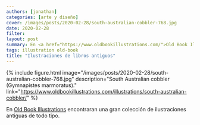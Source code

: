 ```yaml
---
authors: [jonathan]
categories: [arte y diseño]
cover: /images/posts/2020-02-28/south-australian-cobbler-768.jpg
date: 2020-02-28
filter:
layout: post
summary: En <a href="https://www.oldbookillustrations.com/">Old Book Illustrations</a> encontraran una gran colección de ilustraciones antiguas de todo tipo.
tags: illustration old-book
title: "Ilustraciones de libros antiguos"
---
```


{% include figure.html image="/images/posts/2020-02-28/south-australian-cobbler-768.jpg" description="South Australian cobbler (Gymnapistes marmoratus)." link="https://www.oldbookillustrations.com/illustrations/south-australian-cobbler/" %}

En [Old Book Illustrations](https://www.oldbookillustrations.com/) encontraran una gran colección de ilustraciones antiguas de todo tipo.

